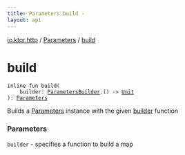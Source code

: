 ```yaml
---
title: Parameters.build - 
layout: api
---
```


<div class='api-docs-breadcrumbs'><a href="../index.html">io.ktor.http</a> / <a href="index.html">Parameters</a> / <a href="./build.html">build</a></div>

# build

<div class="signature"><code><span class="keyword">inline</span> <span class="keyword">fun </span><span class="identifier">build</span><span class="symbol">(</span><br/>&nbsp;&nbsp;&nbsp;&nbsp;<span class="parameterName" id="io.ktor.http.Parameters.Companion$build(kotlin.Function1((io.ktor.http.ParametersBuilder, kotlin.Unit)))/builder">builder</span><span class="symbol">:</span>&nbsp;<a href="../-parameters-builder/index.html"><span class="identifier">ParametersBuilder</span></a><span class="symbol">.</span><span class="symbol">(</span><span class="symbol">)</span>&nbsp;<span class="symbol">-&gt;</span>&nbsp;<a href="https://kotlinlang.org/api/latest/jvm/stdlib/kotlin/-unit/index.html"><span class="identifier">Unit</span></a><br/><span class="symbol">)</span><span class="symbol">: </span><a href="index.html"><span class="identifier">Parameters</span></a></code></div>

Builds a <a href="index.html">Parameters</a> instance with the given <a href="build.html#io.ktor.http.Parameters.Companion$build(kotlin.Function1((io.ktor.http.ParametersBuilder, kotlin.Unit)))/builder">builder</a> function

### Parameters

<code>builder</code> - specifies a function to build a map
